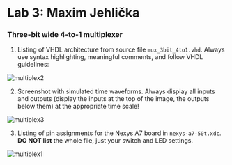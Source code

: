 # Lab 3: Maxim Jehlička

### Three-bit wide 4-to-1 multiplexer

1. Listing of VHDL architecture from source file `mux_3bit_4to1.vhd`. Always use syntax highlighting, meaningful comments, and follow VHDL guidelines:

![multiplex2](https://user-images.githubusercontent.com/125310309/221972136-5263e08c-76c8-42a0-9d47-1eb2cec979d2.PNG)

2. Screenshot with simulated time waveforms. Always display all inputs and outputs (display the inputs at the top of the image, the outputs below them) at the appropriate time scale!

![multiplex3](https://user-images.githubusercontent.com/125310309/221972241-8eb53c63-1063-4d95-afae-945817f317a8.PNG)

3. Listing of pin assignments for the Nexys A7 board in `nexys-a7-50t.xdc`. **DO NOT list** the whole file, just your switch and LED settings.

![multiplex1](https://user-images.githubusercontent.com/125310309/221972356-feaaae53-9d61-4df6-8a89-3aa68c5cfa69.PNG)

